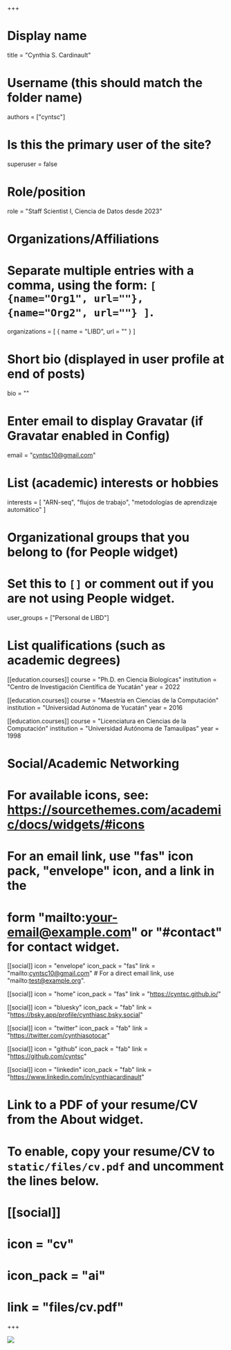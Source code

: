 +++
# Display name
title = "Cynthia S. Cardinault"

# Username (this should match the folder name)
authors = ["cyntsc"]

# Is this the primary user of the site?
superuser = false

# Role/position
role = "Staff Scientist I, Ciencia de Datos desde 2023"

# Organizations/Affiliations
#   Separate multiple entries with a comma, using the form: `[ {name="Org1", url=""}, {name="Org2", url=""} ]`.
organizations = [ { name = "LIBD", url = "" } ]

# Short bio (displayed in user profile at end of posts)
bio = ""

# Enter email to display Gravatar (if Gravatar enabled in Config)
email = "cyntsc10@gmail.com"

# List (academic) interests or hobbies
interests = [
  "ARN-seq",
  "flujos de trabajo",
  "metodologías de aprendizaje automático"
]

# Organizational groups that you belong to (for People widget)
#   Set this to `[]` or comment out if you are not using People widget.
user_groups = ["Personal de LIBD"]

# List qualifications (such as academic degrees)
[[education.courses]]
  course = "Ph.D. en Ciencia Biologícas"
  institution = "Centro de Investigación Científica de Yucatán"
  year = 2022
  
[[education.courses]]
  course = "Maestría en Ciencias de la Computación"
  institution = "Universidad Autónoma de Yucatán"
  year = 2016
  
[[education.courses]]
  course = "Licenciatura en Ciencias de la Computación"
  institution = "Universidad Autónoma de Tamaulipas"
  year = 1998

# Social/Academic Networking
# For available icons, see: https://sourcethemes.com/academic/docs/widgets/#icons
#   For an email link, use "fas" icon pack, "envelope" icon, and a link in the
#   form "mailto:your-email@example.com" or "#contact" for contact widget.

[[social]]
  icon = "envelope"
  icon_pack = "fas"
  link = "mailto:cyntsc10@gmail.com"  # For a direct email link, use "mailto:test@example.org".
  
[[social]]
  icon = "home"
  icon_pack = "fas"
  link = "https://cyntsc.github.io/"

[[social]]
  icon = "bluesky"
  icon_pack = "fab"
  link = "https://bsky.app/profile/cynthiasc.bsky.social"

[[social]]
  icon = "twitter"
  icon_pack = "fab"
  link = "https://twitter.com/cynthiasotocar"

[[social]]
  icon = "github"
  icon_pack = "fab"
  link = "https://github.com/cyntsc"
  
[[social]]
    icon = "linkedin"
    icon_pack = "fab"
    link = "https://www.linkedin.com/in/cynthiacardinault"

# Link to a PDF of your resume/CV from the About widget.
# To enable, copy your resume/CV to `static/files/cv.pdf` and uncomment the lines below.
# [[social]]
#   icon = "cv"
#   icon_pack = "ai"
#   link = "files/cv.pdf"

+++

![](http://ghchart.rshah.org/DA2536/cyntsc.svg)

<script src="https://cdn.jsdelivr.net/npm/bsky-embed/dist/bsky-embed.es.js" async></script>
<bsky-embed username="cynthiasc.bsky.social" mode="" limit="2">
</bsky-embed>
